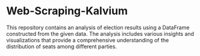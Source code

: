 # Web-Scraping-Kalvium
This repository contains an analysis of election results using a DataFrame constructed from the given data. The analysis includes various insights and visualizations that provide a comprehensive understanding of the distribution of seats among different parties.
